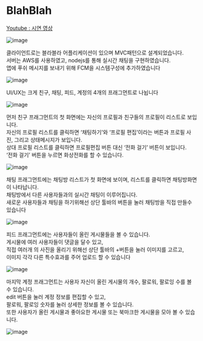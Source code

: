 # BlahBlah

[Youtube : 시연 영상](https://youtu.be/1aEfryppHv4)

![image](https://user-images.githubusercontent.com/44316546/159028178-cb074b97-e259-4681-aa23-e626763bf6a7.png)

클라이언트로는 블라블라 어플리케이션이 있으며 MVC패턴으로 설계되었습니다.  
서버는 AWS를 사용하였고, nodejs를 통해 실시간 채팅을 구현하였습니다.  
앱에 푸쉬 메시지를 보내기 위해 FCM을 시스템구성에 추가하였습니다  

![image](https://user-images.githubusercontent.com/44316546/159028205-674665a6-087f-47fb-8246-28479fd1c5e6.png)

UI/UX는 크게 친구, 채팅, 피드, 계정의 4개의 프래그먼트로 나뉩니다

![image](https://user-images.githubusercontent.com/44316546/159028220-e4519312-787d-4f44-b9be-2b3d27f59daf.png)

먼저 친구 프래그먼트의 첫 화면에는 자신의 프로필과 친구들의 프로필이 리스트로 보입니다.  
자신의 프로필 리스트를 클릭하면 ‘채팅하기’와 ‘프로필 편집’이라는 버튼과 프로필 사진, 그리고 상태메시지가 보입니다.  
상대 프로필 리스트를 클릭하면 프로필편집 버튼 대신 ‘전화 걸기’ 버튼이 보입니다.  
‘전화 걸기’ 버튼을 누르면 화상전화를 할 수 있습니다.  

![image](https://user-images.githubusercontent.com/44316546/159028241-e8996ec9-997f-496a-9dec-5dfd39d737ba.png)

채팅 프래그먼트에는 채팅방 리스트가 첫 화면에 보이며, 리스트를 클릭하면 채팅방화면이 나타납니다.   
채팅방에서 다른 사용자들과의 실시간 채팅이 이루어집니다.  
새로운 사용자들과 채팅을 하기위해선 상단 툴바의 버튼을 눌러 채팅방을 직접 만들수 있습니다  

![image](https://user-images.githubusercontent.com/44316546/159028253-c574e16c-8202-47f2-acaa-e09d03b0ee96.png)

피드 프래그먼트에는 사용자들이 올린 게시물들을 볼 수 있습니다.  
게시물에 여러 사용자들이 댓글을 달수 있고,  
직접 여러개 의 사진을 올리기 위해선 상단 툴바의 +버튼을 눌러 이미지를 고르고,  
이미지 각각 다른 특수효과를 주어 업로드 할 수 있습니다  

![image](https://user-images.githubusercontent.com/44316546/159028267-55b5bc9e-0c6e-4e45-a82e-6d6b77603033.png)

마지막 계정 프래그먼트는 사용자 자신이 올린 게시물의 개수, 팔로워, 팔로잉 수를 볼 수 있습니다.  
edit 버튼을 눌러 계정 정보를 편집할 수 있고,  
팔로워, 팔로잉 숫자를 눌러 상세한 정보를 볼 수 있습니다.  
또한 사용자가 올린 게시물과 좋아요한 게시물 또는 북마크한 게시물을 모아 볼 수 있습니다.  

![image](https://user-images.githubusercontent.com/44316546/159028302-1fbee271-fe90-4fce-900a-2101fec6c55f.png)

